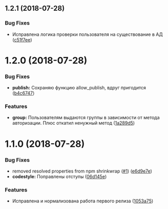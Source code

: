 <a name="1.2.1"></a>
## 1.2.1 (2018-07-28)


### Bug Fixes

* Исправлена логика проверки пользователя на существование в АД ([c51f7ee](https://github.com/tutu-ru/verdaccio-activedirectory/commit/c51f7ee))



<a name="1.2.0"></a>
# 1.2.0 (2018-07-28)


### Bug Fixes

* **publish:** Сохраняю функцию allow_publish, вдруг пригодится ([b4c6747](https://github.com/tutu-ru/verdaccio-activedirectory/commit/b4c6747))


### Features

* **group:** Пользователям выдаются группы в зависимости от метода авторизации. Плюс откатил ненужный метод ([1a289d5](https://github.com/tutu-ru/verdaccio-activedirectory/commit/1a289d5))



<a name="1.1.0"></a>
# 1.1.0 (2018-07-28)


### Bug Fixes

* removed resolved properties from npm shrinkwrap ([#1](https://github.com/tutu-ru/verdaccio-activedirectory/issues/1)) ([e6d9e7e](https://github.com/tutu-ru/verdaccio-activedirectory/commit/e6d9e7e))
* **codestyle:** Поправлены отступы ([06d145e](https://github.com/tutu-ru/verdaccio-activedirectory/commit/06d145e))


### Features

* Исправлена и нормализована работа первого релиза ([1053a75](https://github.com/tutu-ru/verdaccio-activedirectory/commit/1053a75))



